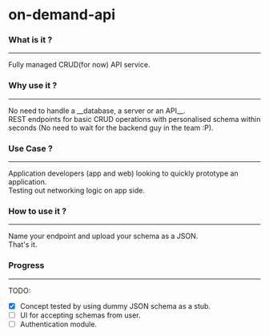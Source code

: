 # on-demand-api

### What is it ?
<hr>
Fully managed CRUD(for now) API service. 

### Why use it ?
<hr>
No need to handle a __database, a server or an API__. <br>
REST endpoints for basic CRUD operations with personalised schema within seconds (No need to wait for the backend guy in the team :P). 

### Use Case ?
<hr>
Application developers (app and web) looking to quickly prototype an application. <br>
Testing out networking logic on app side. 

### How to use it ?
<hr>
Name your endpoint and upload your schema as a JSON. <br>
That's it. 

### Progress
<hr>
TODO: 
<br>

- [x] Concept tested by using dummy JSON schema as a stub. 
- [ ] UI for accepting schemas from user. 
- [ ] Authentication module. 
